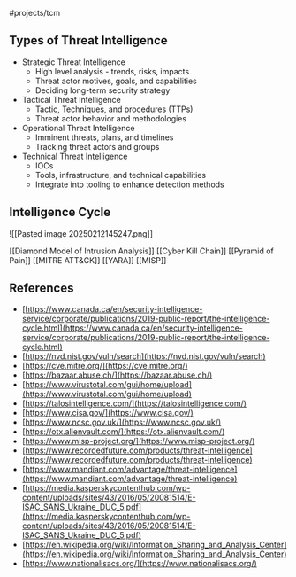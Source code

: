 #projects/tcm 
## Types of Threat Intelligence

- Strategic Threat Intelligence
	- High level analysis - trends, risks, impacts
	- Threat actor motives, goals, and capabilities
	- Deciding long-term security strategy
- Tactical Threat Intelligence 
	- Tactic, Techniques, and procedures (TTPs)
	- Threat actor behavior and methodologies 
- Operational Threat Intelligence 
	- Imminent threats, plans, and timelines
	- Tracking threat actors and groups 
- Technical Threat Intelligence 
	- IOCs 
	- Tools, infrastructure, and technical capabilities 
	- Integrate into tooling to enhance detection methods 

## Intelligence Cycle 

![[Pasted image 20250212145247.png]]


[[Diamond Model of Intrusion Analysis]]
[[Cyber Kill Chain]]
[[Pyramid of Pain]]
[[MITRE ATT&CK]]
[[YARA]]
[[MISP]]


## References 

- [https://www.canada.ca/en/security-intelligence-service/corporate/publications/2019-public-report/the-intelligence-cycle.html](https://www.canada.ca/en/security-intelligence-service/corporate/publications/2019-public-report/the-intelligence-cycle.html)
- [https://nvd.nist.gov/vuln/search](https://nvd.nist.gov/vuln/search)
- [https://cve.mitre.org/](https://cve.mitre.org/)
- [https://bazaar.abuse.ch/](https://bazaar.abuse.ch/)
- [https://www.virustotal.com/gui/home/upload](https://www.virustotal.com/gui/home/upload)
- [https://talosintelligence.com/](https://talosintelligence.com/)
- [https://www.cisa.gov/](https://www.cisa.gov/)
- [https://www.ncsc.gov.uk/](https://www.ncsc.gov.uk/)
- [https://otx.alienvault.com/](https://otx.alienvault.com/)
- [https://www.misp-project.org/](https://www.misp-project.org/)
- [https://www.recordedfuture.com/products/threat-intelligence](https://www.recordedfuture.com/products/threat-intelligence)
- [https://www.mandiant.com/advantage/threat-intelligence](https://www.mandiant.com/advantage/threat-intelligence)
- [https://media.kasperskycontenthub.com/wp-content/uploads/sites/43/2016/05/20081514/E-ISAC_SANS_Ukraine_DUC_5.pdf](https://media.kasperskycontenthub.com/wp-content/uploads/sites/43/2016/05/20081514/E-ISAC_SANS_Ukraine_DUC_5.pdf)
- [https://en.wikipedia.org/wiki/Information_Sharing_and_Analysis_Center](https://en.wikipedia.org/wiki/Information_Sharing_and_Analysis_Center)
- [https://www.nationalisacs.org/](https://www.nationalisacs.org/)